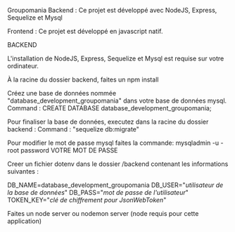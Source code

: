 Groupomania
Backend : Ce projet est développé avec NodeJS, Express, Sequelize et Mysql

Frontend : Ce projet est développé en javascript natif.

BACKEND

L'installation de NodeJS, Express, Sequelize et Mysql est requise sur votre ordinateur.

À la racine du dossier backend, faites un npm install

Créez une base de données nommée "database_development_groupomania" dans votre base de données mysql. Command : CREATE DATABASE database_development_groupomania;

Pour finaliser la base de données, executez dans la racine du dossier backend : Command : "sequelize db:migrate"

Pour modifier le mot de passe mysql faites la commande: mysqladmin -u -root password VOTRE MOT DE PASSE

Creer un fichier dotenv dans le dossier /backend contenant les informations suivantes :

DB_NAME=database_development_groupomania
DB_USER="*utilisateur de la base de données*"
DB_PASS="*mot de passe de l'utilisateur*"
TOKEN_KEY="*clé de chiffrement pour JsonWebToken*"

Faites un node server ou nodemon server (node requis pour cette application)
